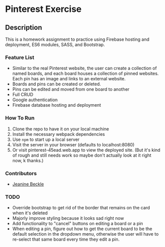 # Pinterest Exercise

## Description
This is a homework assignment to practice using Firebase hosting and deployment, ES6 modules, SASS, and Bootstrap.

### Feature List
* Similar to the real Pinterest website, the user can create a collection of named boards, and each board houses a collection of pinned websites. Each pin has an image and links to an external website.
* Boards and pins can be created or deleted.
* Pins can be edited and moved from one board to another
* Full CRUD
* Google authentication
* Firebase database hosting and deployment

### How To Run
1. Clone the repo to have it on your local machine
1. Install the necessary webpack dependencies
1. Use `npm` to start up a local server
1. Visit the server in your browser (defaults to localhost:8080)
1. Or visit pinterest-45ead.web.app to view the deployed site. (But it's kind of rough and still needs work so maybe don't actually look at it right now, k thanks.)

### Contributors
* [Jeanine Beckle](https://github.com/jeaninebeckle)

### TODO
* Override bootstrap to get rid of the border that remains on the card when it's deleted
* Majorly improve styling because it looks sad right now
* Add functionality to "cancel" buttons on editing a board or a pin
* When editing a pin, figure out how to get the current board to be the default selection in the dropdown menu, otherwise the user will have to re-select that same board every time they edit a pin.
